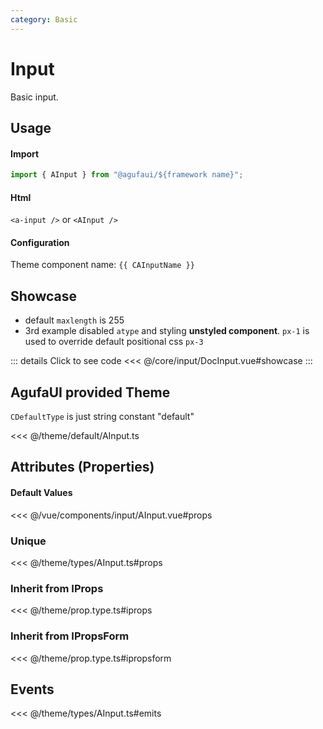 ```yaml
---
category: Basic
---
```


<script setup>
import { CAInputName } from '@agufaui/theme'
</script>

# Input

Basic input.

## Usage

#### Import

```ts
import { AInput } from "@agufaui/${framework name}";
```

#### Html

`<a-input />` or `<AInput />`

#### Configuration

Theme component name: `{{ CAInputName }}`

## Showcase
- default `maxlength` is 255
- 3rd example disabled `atype` and styling **unstyled component**.  `px-1` is used to override default positional css `px-3`

<DocInput />

::: details Click to see code
<<< @/core/input/DocInput.vue#showcase
:::

## AgufaUI provided Theme

`CDefaultType` is just string constant "default"

<<< @/theme/default/AInput.ts

## Attributes (Properties)

#### Default Values

<<< @/vue/components/input/AInput.vue#props

### Unique

<<< @/theme/types/AInput.ts#props

### Inherit from IProps

<<< @/theme/prop.type.ts#iprops

### Inherit from IPropsForm

<<< @/theme/prop.type.ts#ipropsform

## Events

<<< @/theme/types/AInput.ts#emits
